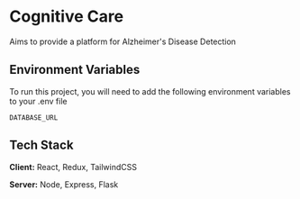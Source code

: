 
# Cognitive Care

Aims to provide a platform for Alzheimer's Disease Detection 

## Environment Variables

To run this project, you will need to add the following environment variables to your .env file

`DATABASE_URL`


## Tech Stack

**Client:** React, Redux, TailwindCSS

**Server:** Node, Express, Flask
